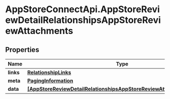 # AppStoreConnectApi.AppStoreReviewDetailRelationshipsAppStoreReviewAttachments

## Properties

Name | Type | Description | Notes
------------ | ------------- | ------------- | -------------
**links** | [**RelationshipLinks**](RelationshipLinks.md) |  | [optional] 
**meta** | [**PagingInformation**](PagingInformation.md) |  | [optional] 
**data** | [**[AppStoreReviewDetailRelationshipsAppStoreReviewAttachmentsDataInner]**](AppStoreReviewDetailRelationshipsAppStoreReviewAttachmentsDataInner.md) |  | [optional] 


